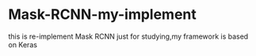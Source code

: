 # Mask-RCNN-my-implement
this is re-implement Mask RCNN just for studying,my framework is based on Keras
